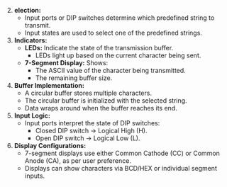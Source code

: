 2. **election:**
    - Input ports or DIP switches determine which predefined string to transmit.
    - Input states are used to select one of the predefined strings.
3. **Indicators:**
    - **LEDs:** Indicate the state of the transmission buffer.
        - LEDs light up based on the current character being sent.
    - **7-Segment Display:** Shows:
        - The ASCII value of the character being transmitted.
        - The remaining buffer size.
4. **Buffer Implementation:**
    - A circular buffer stores multiple characters.
    - The circular buffer is initialized with the selected string.
    - Data wraps around when the buffer reaches its end.
5. **Input Logic:**
    - Input ports interpret the state of DIP switches:
        - Closed DIP switch → Logical High (H).
        - Open DIP switch → Logical Low (L).
6. **Display Configurations:**
    - 7-segment displays use either Common Cathode (CC) or Common Anode (CA), as per user preference.
    - Displays can show characters via BCD/HEX or individual segment inputs.